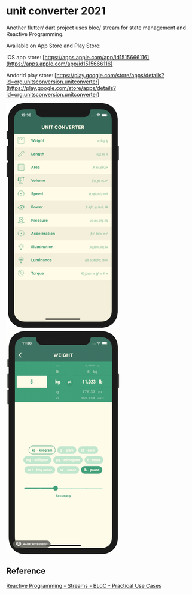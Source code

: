 # unit converter 2021

Another flutter/ dart project uses bloc/ stream for state management and Reactive Programming.

Available on App Store and Play Store:

iOS app store: [https://apps.apple.com/app/id1515666116](https://apps.apple.com/app/id1515666116)

Andorid play store: [https://play.google.com/store/apps/details?id=org.unitsconversion.unitconverter](https://play.google.com/store/apps/details?id=org.unitsconversion.unitconverter)

<img src="listview.png" height="600"> <img src="demo.gif" height="600">

## Reference

[Reactive Programming - Streams - BLoC - Practical Use Cases](https://www.didierboelens.com/2018/12/reactive-programming-streams-bloc-practical-use-cases/)

